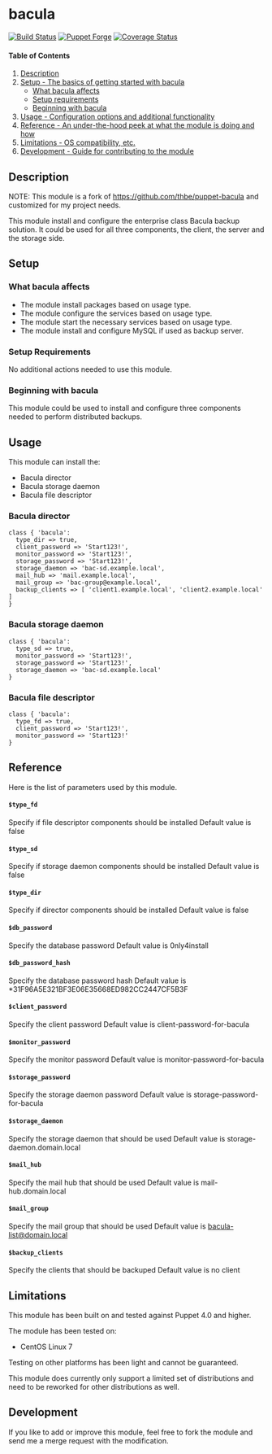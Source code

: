 # bacula

[![Build Status](https://travis-ci.org/thbe/puppet-bacula.png?branch=master)](https://travis-ci.org/thbe/puppet-bacula)
[![Puppet Forge](https://img.shields.io/puppetforge/v/thbe/bacula.svg)](https://forge.puppetlabs.com/thbe/bacula)
[![Coverage Status](https://coveralls.io/repos/thbe/puppet-ssmtp/badge.svg?branch=master&service=github)](https://coveralls.io/github/thbe/puppet-bacula?branch=master)

#### Table of Contents

1. [Description](#description)
1. [Setup - The basics of getting started with bacula](#setup)
    * [What bacula affects](#what-bacula-affects)
    * [Setup requirements](#setup-requirements)
    * [Beginning with bacula](#beginning-with-bacula)
1. [Usage - Configuration options and additional functionality](#usage)
1. [Reference - An under-the-hood peek at what the module is doing and how](#reference)
1. [Limitations - OS compatibility, etc.](#limitations)
1. [Development - Guide for contributing to the module](#development)

## Description

NOTE: This module is a fork of https://github.com/thbe/puppet-bacula and customized for my project needs.

This module install and configure the enterprise class Bacula backup solution. It could
be used for all three components, the client, the server and the storage side.

## Setup

### What bacula affects

* The module install packages based on usage type.
* The module configure the services based on usage type.
* The module start the necessary services based on usage type.
* The module install and configure MySQL if used as backup server.

### Setup Requirements

No additional actions needed to use this module.

### Beginning with bacula

This module could be used to install and configure three components needed to
perform distributed backups.

## Usage

This module can install the:

* Bacula director
* Bacula storage daemon
* Bacula file descriptor

### Bacula director

```puppet
class { 'bacula':
  type_dir => true,
  client_password => 'Start123!',
  monitor_password => 'Start123!',
  storage_password => 'Start123!',
  storage_daemon => 'bac-sd.example.local',
  mail_hub => 'mail.example.local',
  mail_group => 'bac-group@example.local',
  backup_clients => [ 'client1.example.local', 'client2.example.local' ]
}
```

### Bacula storage daemon

```puppet
class { 'bacula':
  type_sd => true,
  monitor_password => 'Start123!',
  storage_password => 'Start123!',
  storage_daemon => 'bac-sd.example.local'
}
```

### Bacula file descriptor

```puppet
class { 'bacula':
  type_fd => true,
  client_password => 'Start123!',
  monitor_password => 'Start123!'
}
```

## Reference

Here is the list of parameters used by this module.

#### `$type_fd`

Specify if file descriptor components should be installed
Default value is false

#### `$type_sd`

Specify if storage daemon components should be installed
Default value is false

#### `$type_dir`

Specify if director components should be installed
Default value is false

#### `$db_password`

Specify the database password
Default value is 0nly4install

#### `$db_password_hash`

Specify the database password hash
Default value is \*31F96A5E321BF3E06E35668ED982CC2447CF5B3F

#### `$client_password`

Specify the client password
Default value is client-password-for-bacula

#### `$monitor_password`

Specify the monitor password
Default value is monitor-password-for-bacula

#### `$storage_password`

Specify the storage daemon password
Default value is storage-password-for-bacula

#### `$storage_daemon`

Specify the storage daemon that should be used
Default value is storage-daemon.domain.local

#### `$mail_hub`

Specify the mail hub that should be used
Default value is mail-hub.domain.local

#### `$mail_group`

Specify the mail group that should be used
Default value is bacula-list@domain.local

#### `$backup_clients`

Specify the clients that should be backuped
Default value is no client

## Limitations

This module has been built on and tested against Puppet 4.0 and higher.

The module has been tested on:

* CentOS Linux 7

Testing on other platforms has been light and cannot be guaranteed.

This module does currently only support a limited set of distributions and need to be
reworked for other distributions as well.

## Development

If you like to add or improve this module, feel free to fork the module and send
me a merge request with the modification.
